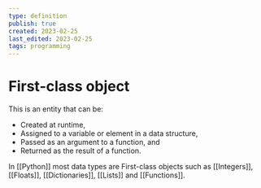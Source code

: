 ```yaml
---
type: definition
publish: true
created: 2023-02-25
last_edited: 2023-02-25
tags: programming
---
```

# First-class object
This is an entity that can be:
- Created at runtime,
- Assigned to a variable or element in a data structure,
- Passed as an argument to a function, and
- Returned as the result of a function.

In [[Python]] most data types are First-class objects such as [[Integers]], [[Floats]], [[Dictionaries]], [[Lists]] and [[Functions]].